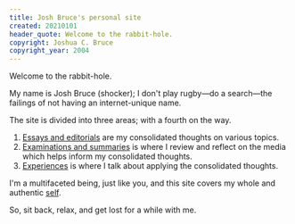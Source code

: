 ```yaml
---
title: Josh Bruce's personal site
created: 20210101
header_quote: Welcome to the rabbit-hole.
copyright: Joshua C. Bruce
copyright_year: 2004
---
```


Welcome to the rabbit-hole.

My name is Josh Bruce (shocker); I don't play rugby—do a search—the failings of not having an internet-unique name.

The site is divided into three areas; with a fourth on the way.

1. [Essays and editorials](/essays-and-editorials/) are my consolidated thoughts on various topics.
2. [Examinations and summaries](/examinations/) is where I review and reflect on the media which helps inform my consolidated thoughts.
3. [Experiences](/experiences/) is where I talk about applying the consolidated thoughts.

I'm a multifaceted being, just like you, and this site covers my whole and authentic [self](/experiences/the-self/).

So, sit back, relax, and get lost for a while with me.